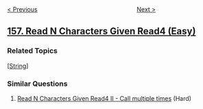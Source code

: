 <!--|This file generated by command(leetcode description); DO NOT EDIT.    |-->
<!--+----------------------------------------------------------------------+-->
<!--|@author    openset <openset.wang@gmail.com>                           |-->
<!--|@link      https://github.com/openset                                 |-->
<!--|@home      https://github.com/tonymontaro/leetcode-hints                        |-->
<!--+----------------------------------------------------------------------+-->

[< Previous](https://github.com/tonymontaro/leetcode-hints/tree/master/problems/binary-tree-upside-down "Binary Tree Upside Down")
　　　　　　　　　　　　　　　　
[Next >](https://github.com/tonymontaro/leetcode-hints/tree/master/problems/read-n-characters-given-read4-ii-call-multiple-times "Read N Characters Given Read4 II - Call multiple times")

## [157. Read N Characters Given Read4 (Easy)](https://leetcode.com/problems/read-n-characters-given-read4 "用 Read4 读取 N 个字符")



### Related Topics
  [[String](https://github.com/tonymontaro/leetcode-hints/tree/master/tag/string/README.md)]

### Similar Questions
  1. [Read N Characters Given Read4 II - Call multiple times](https://github.com/tonymontaro/leetcode-hints/tree/master/problems/read-n-characters-given-read4-ii-call-multiple-times) (Hard)
